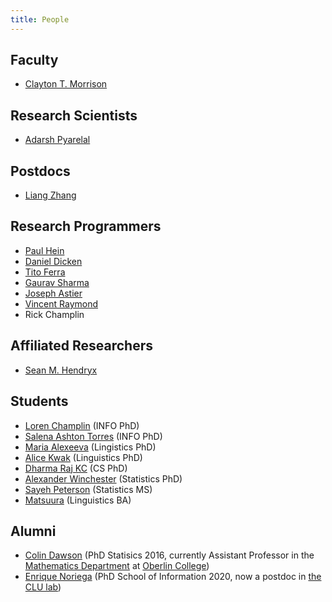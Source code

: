 ```yaml
---
title: People
---
```


## Faculty
- [Clayton T. Morrison](clayton)

## Research Scientists
- [Adarsh Pyarelal](http://adarsh.cc)

## Postdocs
- [Liang Zhang](https://github.com/ualiangzhang)

## Research Programmers
- [Paul Hein](https://github.com/pauldhein)
- [Daniel Dicken](https://github.com/dpdicken)
- [Tito Ferra](https://github.com/titomeister)
- [Gaurav Sharma](https://github.com/gauravsh0812)
- [Joseph Astier](https://github.com/jastier)
- [Vincent Raymond](https://github.com/vincentraymond-ua)
- Rick Champlin

## Affiliated Researchers
- [Sean M. Hendryx](https://smhendryx.github.io/)

## Students
- [Loren Champlin](https://github.com/lchamp87x) (INFO PhD)
- [Salena Ashton Torres](https://github.com/SalenaAshton) (INFO PhD)
- [Maria Alexeeva](https://linguistics.arizona.edu/user/maria-alexeeva) (Lingistics PhD)
- [Alice Kwak](https://linguistics.arizona.edu/user/alice-kwak) (Linguistics PhD)
- [Dharma Raj KC](https://www.cs.arizona.edu/person/dharma-kc) (CS PhD)
- [Alexander Winchester](https://www.math.arizona.edu/people/winchester) (Statistics PhD)
- [Sayeh Peterson](https://www.math.arizona.edu/people/petersons) (Statistics MS)
- [Matsuura](https://lingprefix.info/) (Linguistics BA)

## Alumni
- [Colin Dawson](http://colinreimerdawson.com/) (PhD Statisics 2016, currently Assistant Professor in the [Mathematics Department](https://www.oberlin.edu/arts-and-sciences/departments/mathematics) at [Oberlin College](https://www.oberlin.edu/))
- [Enrique Noriega](https://enoriega.info/about) (PhD School of Information 2020, now a postdoc in [the CLU lab](http://clulab.cs.arizona.edu/))
